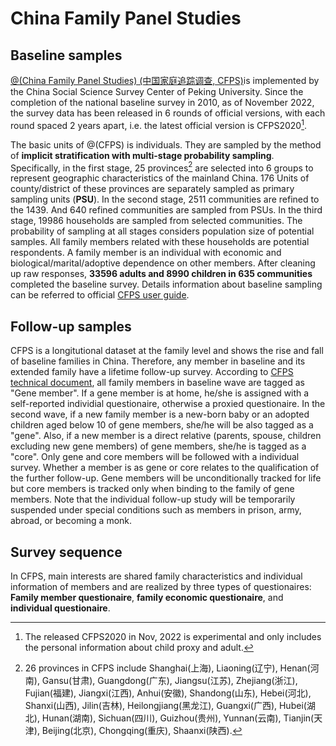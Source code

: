 # China Family Panel Studies
## Baseline samples
[@(China Family Panel Studies) (中国家庭追踪调查, CFPS)](https://www.isss.pku.edu.cn/cfps/index.htm)is implemented by the China Social Science Survey Center of Peking University. Since the completion of the national baseline survey in 2010, as of November 2022, the survey data has been released in 6 rounds of official versions, with each round spaced 2 years apart, i.e. the latest official version is CFPS2020[^1].

The basic units of @(CFPS) is individuals. They are sampled by the method of **implicit stratification with multi-stage probability sampling**. Specifically, in the first stage, 25 provinces[^2] are selected into 6 groups to represent geographic characteristics of the mainland China. 176 Units of county/district of these provinces are separately sampled as primary sampling units (**PSU**). In the second stage, 2511 communities are refined to the 1439. And 640 refined communities are sampled from PSUs. In the third stage, 19986 households are sampled from selected communities. The probability of sampling at all stages considers population size of potential samples. All family members related with these households are potential respondents. A family member is an individual with economic and biological/marital/adoptive dependence on other members. After cleaning up raw responses, **33596 adults and 8990 children in 635 communities** completed the baseline survey. Details information about baseline sampling can be referred to official [CFPS user guide](https://www.isss.pku.edu.cn/cfps/docs/20210511113545661703.pdf). 

## Follow-up samples
CFPS is a longitutional dataset at the family level and shows the rise and fall of baseline families in China. Therefore, any member in baseline and its extended family have a lifetime follow-up survey. According to [CFPS technical document](https://www.isss.pku.edu.cn/cfps/docs/20180927132843624299.pdf), all family members in baseline wave are tagged as "Gene member". If a gene member is at home, he/she is assigned with a self-reported individial questionaire, otherwise a proxied questionaire. In the second wave, if a new family member is a new-born baby or an adopted children aged below 10 of gene members, she/he will be also tagged as a "gene". Also, if a new member is a direct relative (parents, spouse, children excluding new gene members) of gene members, she/he is tagged as a "core". Only gene and core members will be followed with a individual survey. Whether a member is as gene or core relates to the qualification of the further follow-up. Gene members will be unconditionally tracked for life but core members is tracked only when binding to the family of gene members. Note that the individual follow-up study will be temporarily suspended under special conditions such as members in prison, army, abroad, or becoming a monk.

## Survey sequence 
In CFPS, main interests are shared family characteristics and individual information of members and are realized by three types of questionaires: **Family member questionaire**, **family economic questionaire**, and **individual questionaire**. 




[^1]: The released CFPS2020 in Nov, 2022 is experimental and only includes the personal information about child proxy and adult.  

[^2]: 26 provinces in CFPS include Shanghai(上海), Liaoning(辽宁), Henan(河南), Gansu(甘肃), Guangdong(广东), Jiangsu(江苏), Zhejiang(浙江), Fujian(福建), Jiangxi(江西), Anhui(安徽), Shandong(山东), Hebei(河北), Shanxi(山西), Jilin(吉林), Heilongjiang(黑龙江), Guangxi(广西), Hubei(湖北), Hunan(湖南), Sichuan(四川), Guizhou(贵州), Yunnan(云南), Tianjin(天津), Beijing(北京), Chongqing(重庆), Shaanxi(陕西).   



